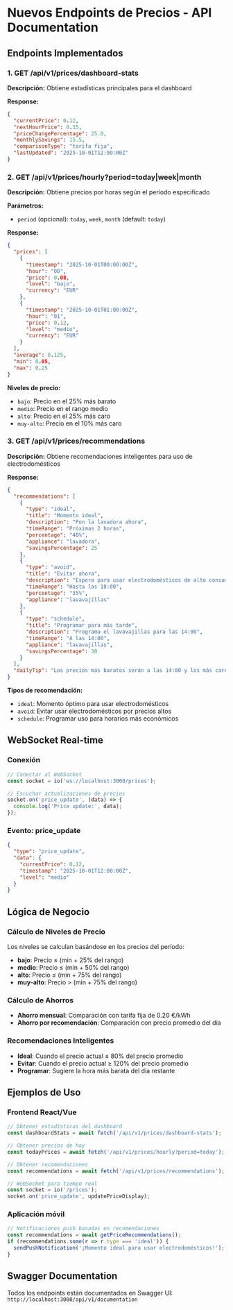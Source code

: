 # Nuevos Endpoints de Precios - API Documentation

## Endpoints Implementados

### 1. GET /api/v1/prices/dashboard-stats
**Descripción:** Obtiene estadísticas principales para el dashboard

**Response:**
```json
{
  "currentPrice": 0.12,
  "nextHourPrice": 0.15,
  "priceChangePercentage": 25.0,
  "monthlySavings": 15.5,
  "comparisonType": "tarifa fija",
  "lastUpdated": "2025-10-01T12:00:00Z"
}
```

### 2. GET /api/v1/prices/hourly?period=today|week|month
**Descripción:** Obtiene precios por horas según el período especificado

**Parámetros:**
- `period` (opcional): `today`, `week`, `month` (default: `today`)

**Response:**
```json
{
  "prices": [
    {
      "timestamp": "2025-10-01T00:00:00Z",
      "hour": "00",
      "price": 0.08,
      "level": "bajo",
      "currency": "EUR"
    },
    {
      "timestamp": "2025-10-01T01:00:00Z",
      "hour": "01", 
      "price": 0.12,
      "level": "medio",
      "currency": "EUR"
    }
  ],
  "average": 0.125,
  "min": 0.05,
  "max": 0.25
}
```

**Niveles de precio:**
- `bajo`: Precio en el 25% más barato
- `medio`: Precio en el rango medio
- `alto`: Precio en el 25% más caro
- `muy-alto`: Precio en el 10% más caro

### 3. GET /api/v1/prices/recommendations
**Descripción:** Obtiene recomendaciones inteligentes para uso de electrodomésticos

**Response:**
```json
{
  "recommendations": [
    {
      "type": "ideal",
      "title": "Momento ideal",
      "description": "Pon la lavadora ahora",
      "timeRange": "Próximas 2 horas",
      "percentage": "40%",
      "appliance": "lavadora",
      "savingsPercentage": 25
    },
    {
      "type": "avoid",
      "title": "Evitar ahora",
      "description": "Espera para usar electrodomésticos de alto consumo",
      "timeRange": "Hasta las 18:00",
      "percentage": "35%",
      "appliance": "lavavajillas"
    },
    {
      "type": "schedule",
      "title": "Programar para más tarde",
      "description": "Programa el lavavajillas para las 14:00",
      "timeRange": "A las 14:00",
      "appliance": "lavavajillas",
      "savingsPercentage": 30
    }
  ],
  "dailyTip": "Los precios más baratos serán a las 14:00 y los más caros a las 20:00. Ahorra hasta un 60% eligiendo bien el momento."
}
```

**Tipos de recomendación:**
- `ideal`: Momento óptimo para usar electrodomésticos
- `avoid`: Evitar usar electrodomésticos por precios altos
- `schedule`: Programar uso para horarios más económicos

## WebSocket Real-time

### Conexión
```javascript
// Conectar al WebSocket
const socket = io('ws://localhost:3000/prices');

// Escuchar actualizaciones de precios
socket.on('price_update', (data) => {
  console.log('Price update:', data);
});
```

### Evento: price_update
```json
{
  "type": "price_update",
  "data": {
    "currentPrice": 0.12,
    "timestamp": "2025-10-01T12:00:00Z",
    "level": "medio"
  }
}
```

## Lógica de Negocio

### Cálculo de Niveles de Precio
Los niveles se calculan basándose en los precios del período:
- **bajo**: Precio ≤ (min + 25% del rango)
- **medio**: Precio ≤ (min + 50% del rango)
- **alto**: Precio ≤ (min + 75% del rango)
- **muy-alto**: Precio > (min + 75% del rango)

### Cálculo de Ahorros
- **Ahorro mensual**: Comparación con tarifa fija de 0.20 €/kWh
- **Ahorro por recomendación**: Comparación con precio promedio del día

### Recomendaciones Inteligentes
- **Ideal**: Cuando el precio actual ≤ 80% del precio promedio
- **Evitar**: Cuando el precio actual ≥ 120% del precio promedio
- **Programar**: Sugiere la hora más barata del día restante

## Ejemplos de Uso

### Frontend React/Vue
```javascript
// Obtener estadísticas del dashboard
const dashboardStats = await fetch('/api/v1/prices/dashboard-stats');

// Obtener precios de hoy
const todayPrices = await fetch('/api/v1/prices/hourly?period=today');

// Obtener recomendaciones
const recommendations = await fetch('/api/v1/prices/recommendations');

// WebSocket para tiempo real
const socket = io('/prices');
socket.on('price_update', updatePriceDisplay);
```

### Aplicación móvil
```javascript
// Notificaciones push basadas en recomendaciones
const recommendations = await getPriceRecommendations();
if (recommendations.some(r => r.type === 'ideal')) {
  sendPushNotification('¡Momento ideal para usar electrodomésticos!');
}
```

## Swagger Documentation
Todos los endpoints están documentados en Swagger UI:
`http://localhost:3000/api/v1/documentation`
